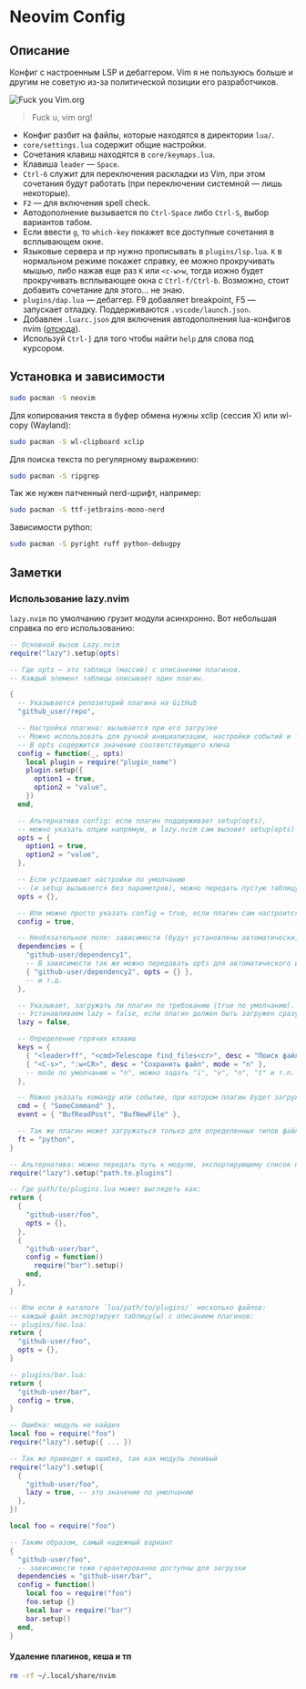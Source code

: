 # Neovim Config

## Описание

Конфиг с настроенным LSP и дебаггером. Vim я не пользуюсь больше и другим не советую из-за политической позиции его разработчиков.

![Fuck you Vim.org](https://i.imgur.com/kBFTJlg.jpeg)

> Fuck u, vim org!

* Конфиг разбит на файлы, которые находятся в директории `lua/`.
* `core/settings.lua` содержит общие настройки.
* Сочетания клавиш находятся в `core/keymaps.lua`.
* Клавиша `leader` — `Space`.
* `Ctrl-6` служит для переключения раскладки из Vim, при этом сочетания будут работать (при переключении системной — лишь некоторые).
* `F2` — для включения spell check.
* Автодополнение вызывается по `Ctrl-Space` либо `Ctrl-S`, выбор вариантов табом.
* Если ввести `g`, то `which-key` покажет все доступные сочетания в всплывающем окне.
* Языковые сервера и пр нужно прописывать в `plugins/lsp.lua`. `K` в нормальном
  режиме покажет справку, ее можно прокручивать мышью, либо нажав еще раз `K`
или `<c-w>w`, тогда иожно будет прокручивать всплывающее окна с `Ctrl-f/Ctrl-b`.
Возможно, стоит добавить сочетание для этого... не знаю.
* `plugins/dap.lua` — дебаггер. F9 добавляет breakpoint, F5 — запускает отладку.
  Поддерживаются `.vscode/launch.json`.
* Добавлен `.luarc.json` для включения автодополнения lua-конфигов nvim ([отсюда](https://lsp-zero.netlify.app/docs/guide/neovim-lua-ls.html)).
* Используй `Ctrl-]` для того чтобы найти `help` для слова под курсором.

## Установка и зависимости

```sh
sudo pacman -S neovim
```

Для копирования текста в буфер обмена нужны xclip (сессия X) или wl-copy (Wayland):

```sh
sudo pacman -S wl-clipboard xclip
```

Для поиска текста по регулярному выражению:

```sh
sudo pacman -S ripgrep
```

Так же нужен патченный nerd-шрифт, например:

```sh
sudo pacman -S ttf-jetbrains-mono-nerd
```

Зависимости python:

```sh
sudo pacman -S pyright ruff python-debugpy
```

## Заметки

### Использование lazy.nvim

`lazy.nvim` по умолчанию грузит модули асинхронно. Вот небольшая справка по его использованию:

```lua
-- Основной вызов Lazy.nvim
require("lazy").setup(opts)

-- Где opts — это таблица (массив) с описаниями плагинов.
-- Каждый элемент таблицы описывает один плагин.

{
  -- Указывается репозиторий плагина на GitHub
  "github_user/repo",

  -- Настройка плагина: вызывается при его загрузке
  -- Можно использовать для ручной инициализации, настройки событий и т.д.
  -- В opts содержится значение соответствующего ключа
  config = function(_, opts)
    local plugin = require("plugin_name")
    plugin.setup({
      option1 = true,
      option2 = "value",
    })
  end,

  -- Альтернатива config: если плагин поддерживает setup(opts),
  -- можно указать опции напрямую, и lazy.nvim сам вызовет setup(opts)
  opts = {
    option1 = true,
    option2 = "value",
  },

  -- Если устраивают настройки по умолчанию
  -- (и setup вызывается без параметров), можно передать пустую таблицу
  opts = {},

  -- Или можно просто указать config = true, если плагин сам настроится при require
  config = true,

  -- Необязательное поле: зависимости (будут установлены автоматически)
  dependencies = {
    "github-user/dependency1",
    -- В зависимости так же можно передавать opts для автоматического вызова setup
    { "github-user/dependency2", opts = {} },
    -- и т.д.
  },

  -- Указывает, загружать ли плагин по требованию (true по умолчанию).
  -- Устанавливаем lazy = false, если плагин должен быть загружен сразу (например, тема или ключи)
  lazy = false,

  -- Определение горячих клавиш
  keys = {
    { "<leader>ff", "<cmd>Telescope find_files<cr>", desc = "Поиск файлов" },
    { "<C-s>", ":w<CR>", desc = "Сохранить файл", mode = "n" },
    -- mode по умолчанию = "n", можно задать "i", "v", "n", "t" и т.п.
  },

  -- Можно указать команду или событие, при котором плагин будет загружен:
  cmd = { "SomeCommand" },
  event = { "BufReadPost", "BufNewFile" },

  -- Так же плагин может загружаться только для определенных типов файлов
  ft = "python",
}

-- Альтернатива: можно передать путь к модулю, экспортирующему список плагинов
require("lazy").setup("path.to.plugins")

-- Где path/to/plugins.lua может выглядеть как:
return {
  {
    "github-user/foo",
    opts = {},
  },
  {
    "github-user/bar",
    config = function()
      require("bar").setup()
    end,
  },
}

-- Или если в каталоге `lua/path/to/plugins/` несколько файлов:
-- каждый файл экспортирует таблицу(ы) с описанием плагинов:
-- plugins/foo.lua:
return {
  "github-user/foo",
  opts = {},
}

-- plugins/bar.lua:
return {
  "github-user/bar",
  config = true,
}

-- Ошибка: модуль не найден
local foo = require("foo")
require("lazy").setup({ ... })

-- Так же приведет к ошибке, так как модуль ленивый
require("lazy").setup({
  {
    "github-user/foo",
    lazy = true, -- это значение по умолчанию
  },
})

local foo = require("foo")

-- Таким образом, самый надежный вариант
{
  "github-user/foo",
  -- зависимости тоже гарантированно доступны для загрузки
  dependencies = "github-user/bar",
  config = function()
    local foo = require("foo")
    foo.setup {}
    local bar = require("bar")
    bar.setup()
  end,
}
```

#### Удаление плагинов, кеша и тп

```sh
rm -rf ~/.local/share/nvim
```
